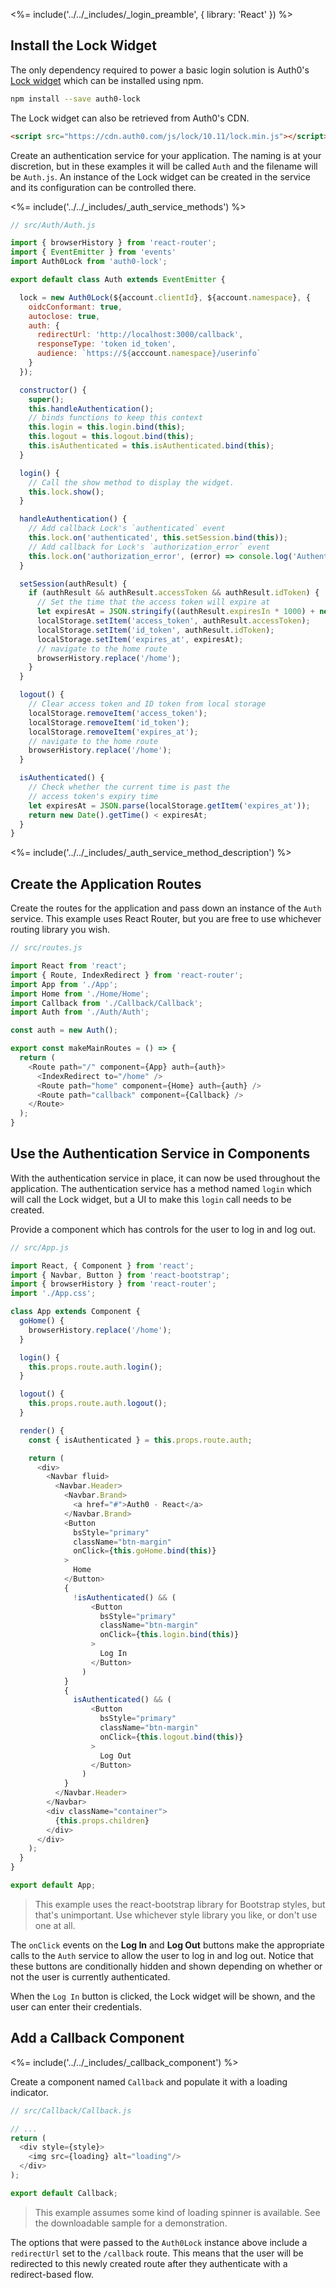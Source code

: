 <%= include('../../_includes/_login_preamble', { library: 'React' }) %>

## Install the Lock Widget

The only dependency required to power a basic login solution is Auth0's [Lock widget](/lock) which can be installed using npm.

```bash
npm install --save auth0-lock
```

The Lock widget can also be retrieved from Auth0's CDN.

```html
<script src="https://cdn.auth0.com/js/lock/10.11/lock.min.js"></script>
```

Create an authentication service for your application. The naming is at your discretion, but in these examples it will be called `Auth` and the filename will be `Auth.js`. An instance of the Lock widget can be created in the service and its configuration can be controlled there.

<%= include('../../_includes/_auth_service_methods') %>

```js
// src/Auth/Auth.js

import { browserHistory } from 'react-router';
import { EventEmitter } from 'events'
import Auth0Lock from 'auth0-lock';

export default class Auth extends EventEmitter {

  lock = new Auth0Lock(${account.clientId}, ${account.namespace}, {
    oidcConformant: true,
    autoclose: true,
    auth: {
      redirectUrl: 'http://localhost:3000/callback',
      responseType: 'token id_token',
      audience: `https://${acccount.namespace}/userinfo`
    }
  });

  constructor() {
    super();
    this.handleAuthentication();
    // binds functions to keep this context
    this.login = this.login.bind(this);
    this.logout = this.logout.bind(this);
    this.isAuthenticated = this.isAuthenticated.bind(this);
  }

  login() {
    // Call the show method to display the widget.
    this.lock.show();
  }

  handleAuthentication() {
    // Add callback Lock's `authenticated` event
    this.lock.on('authenticated', this.setSession.bind(this));
    // Add callback for Lock's `authorization_error` event
    this.lock.on('authorization_error', (error) => console.log('Authentication Error', error));
  }

  setSession(authResult) {
    if (authResult && authResult.accessToken && authResult.idToken) {
      // Set the time that the access token will expire at
      let expiresAt = JSON.stringify((authResult.expiresIn * 1000) + new Date().getTime());
      localStorage.setItem('access_token', authResult.accessToken);
      localStorage.setItem('id_token', authResult.idToken);
      localStorage.setItem('expires_at', expiresAt);
      // navigate to the home route
      browserHistory.replace('/home');
    }
  }

  logout() {
    // Clear access token and ID token from local storage
    localStorage.removeItem('access_token');
    localStorage.removeItem('id_token');
    localStorage.removeItem('expires_at');
    // navigate to the home route
    browserHistory.replace('/home');
  }

  isAuthenticated() {
    // Check whether the current time is past the 
    // access token's expiry time
    let expiresAt = JSON.parse(localStorage.getItem('expires_at'));
    return new Date().getTime() < expiresAt;
  }
}
```

<%= include('../../_includes/_auth_service_method_description') %>

## Create the Application Routes

Create the routes for the application and pass down an instance of the `Auth` service. This example uses React Router, but you are free to use whichever routing library you wish.

```js
// src/routes.js

import React from 'react';
import { Route, IndexRedirect } from 'react-router';
import App from './App';
import Home from './Home/Home';
import Callback from './Callback/Callback';
import Auth from './Auth/Auth';

const auth = new Auth();

export const makeMainRoutes = () => {
  return (
    <Route path="/" component={App} auth={auth}>
      <IndexRedirect to="/home" />
      <Route path="home" component={Home} auth={auth} />
      <Route path="callback" component={Callback} />
    </Route>
  );
}
```

## Use the Authentication Service in Components

With the authentication service in place, it can now be used throughout the application. The authentication service has a method named `login` which will call the Lock widget, but a UI to make this `login` call needs to be created.

Provide a component which has controls for the user to log in and log out.

```js
// src/App.js

import React, { Component } from 'react';
import { Navbar, Button } from 'react-bootstrap';
import { browserHistory } from 'react-router';
import './App.css';

class App extends Component {
  goHome() {
    browserHistory.replace('/home');
  }

  login() {
    this.props.route.auth.login();
  }

  logout() {
    this.props.route.auth.logout();
  }

  render() {
    const { isAuthenticated } = this.props.route.auth;

    return (
      <div>
        <Navbar fluid>
          <Navbar.Header>
            <Navbar.Brand>
              <a href="#">Auth0 - React</a>
            </Navbar.Brand>
            <Button
              bsStyle="primary"
              className="btn-margin"
              onClick={this.goHome.bind(this)}
            >
              Home
            </Button>
            {
              !isAuthenticated() && (
                  <Button
                    bsStyle="primary"
                    className="btn-margin"
                    onClick={this.login.bind(this)}
                  >
                    Log In
                  </Button>
                )
            }
            {
              isAuthenticated() && (
                  <Button
                    bsStyle="primary"
                    className="btn-margin"
                    onClick={this.logout.bind(this)}
                  >
                    Log Out
                  </Button>
                )
            }
          </Navbar.Header>
        </Navbar>
        <div className="container">
          {this.props.children}
        </div>
      </div>
    );
  }
}

export default App;
```

> This example uses the react-bootstrap library for Bootstrap styles, but that's unimportant. Use whichever style library you like, or don't use one at all.

The `onClick` events on the **Log In** and **Log Out** buttons make the appropriate calls to the `Auth` service to allow the user to log in and log out. Notice that these buttons are conditionally hidden and shown depending on whether or not the user is currently authenticated.

When the `Log In` button is clicked, the Lock widget will be shown, and the user can enter their credentials.

## Add a Callback Component

<%= include('../../_includes/_callback_component') %>

Create a component named `Callback` and populate it with a loading indicator.

```js
// src/Callback/Callback.js

// ...
return (
  <div style={style}>
    <img src={loading} alt="loading"/>
  </div>
);

export default Callback;
```

> This example assumes some kind of loading spinner is available. See the downloadable sample for a demonstration.

The options that were passed to the `Auth0Lock` instance above include a `redirectUrl` set to the `/callback` route. This means that the user will be redirected to this newly created route after they authenticate with a redirect-based flow.